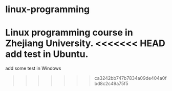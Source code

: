 # linux-programming
Linux programming course in Zhejiang University.
<<<<<<< HEAD
add test in Ubuntu.
=======

add some test in Windows
>>>>>>> ca3242bb747b7834a09de404a0fbd8c2c49a75f5
